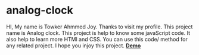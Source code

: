 # analog-clock

HI,
My name is Towker Ahmmed Joy. Thanks to visit my profile.
This project name is Analog clock. This project is help to know some javaScript code. It also help to learn more HTMl and CSS. You can use this code/ method for any related project. I hope you injoy this project.
<strong><a href="https://towkerjoy.github.io/analog-clock">Demo</a></strong>
